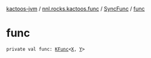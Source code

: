 [kactoos-jvm](../../index.md) / [nnl.rocks.kactoos.func](../index.md) / [SyncFunc](index.md) / [func](./func.md)

# func

`private val func: `[`KFunc`](../../nnl.rocks.kactoos/-k-func.md)`<`[`X`](index.md#X)`, `[`Y`](index.md#Y)`>`
